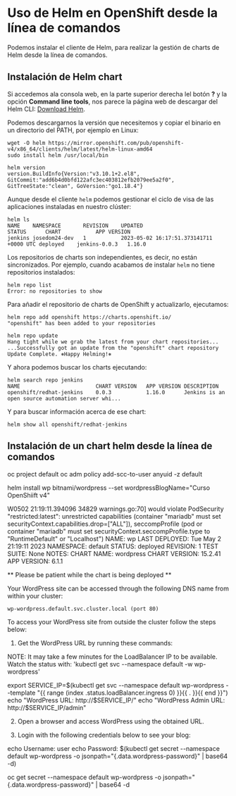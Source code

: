 # Uso de Helm en OpenShift desde la línea de comandos

Podemos instalar el cliente de Helm, para realizar la gestión de charts de Helm desde la línea de comandos.

## Instalación de Helm chart

Si accedemos ala consola web, en la parte superior derecha lel botón **?** y la opción **Command line tools**, nos parece la página web de descargar del Helm CLI: [Download Helm](https://mirror.openshift.com/pub/openshift-v4/x86_64/clients/helm/latest/).

Podemos descargarnos la versión que necesitemos y copiar el binario en un directorio del PATH, por ejemplo en Linux:

    wget -O helm https://mirror.openshift.com/pub/openshift-v4/x86_64/clients/helm/latest/helm-linux-amd64 
    sudo install helm /usr/local/bin

    helm version
    version.BuildInfo{Version:"v3.10.1+2.el8", GitCommit:"add6b4d0bfd122afc3ec403812efb2079ee5a2f0", GitTreeState:"clean", GoVersion:"go1.18.4"}

Aunque desde el cliente `helm` podemos gestionar el ciclo de visa de las aplicaciones instaladas en nuestro clúster:

    helm ls
    NAME   	NAMESPACE    	REVISION	UPDATED                                	STATUS  	CHART        	APP VERSION
    jenkins	josedom24-dev	1       	2023-05-02 16:17:51.373141711 +0000 UTC	deployed	jenkins-0.0.3	1.16.0     

Los repositorios de charts son independientes, es decir, no están sincronizados. Por ejemplo, cuando acabamos de instalar `helm` no tiene repositorios instalados:

    helm repo list
    Error: no repositories to show

Para añadir el repositorio de charts de OpenShift y actualizarlo, ejecutamos:

    helm repo add openshift https://charts.openshift.io/
    "openshift" has been added to your repositories

    helm repo update
    Hang tight while we grab the latest from your chart repositories...
    ...Successfully got an update from the "openshift" chart repository
    Update Complete. ⎈Happy Helming!⎈

Y ahora podemos buscar los charts ejecutando:

    helm search repo jenkins
    NAME                    	CHART VERSION	APP VERSION	DESCRIPTION                                       
    openshift/redhat-jenkins	0.0.3        	1.16.0     	Jenkins is an open source automation server whi...

Y para buscar información acerca de ese chart:

    helm show all openshift/redhat-jenkins

## Instalación de un chart helm desde la línea de comandos

oc project default
oc adm policy add-scc-to-user anyuid -z default

helm install wp bitnami/wordpress --set wordpressBlogName="Curso OpenShiift v4"

W0502 21:19:11.394096   34829 warnings.go:70] would violate PodSecurity "restricted:latest": unrestricted capabilities (container "mariadb" must set securityContext.capabilities.drop=["ALL"]), seccompProfile (pod or container "mariadb" must set securityContext.seccompProfile.type to "RuntimeDefault" or "Localhost")
NAME: wp
LAST DEPLOYED: Tue May  2 21:19:11 2023
NAMESPACE: default
STATUS: deployed
REVISION: 1
TEST SUITE: None
NOTES:
CHART NAME: wordpress
CHART VERSION: 15.2.41
APP VERSION: 6.1.1

** Please be patient while the chart is being deployed **

Your WordPress site can be accessed through the following DNS name from within your cluster:

    wp-wordpress.default.svc.cluster.local (port 80)

To access your WordPress site from outside the cluster follow the steps below:

1. Get the WordPress URL by running these commands:

  NOTE: It may take a few minutes for the LoadBalancer IP to be available.
        Watch the status with: 'kubectl get svc --namespace default -w wp-wordpress'

   export SERVICE_IP=$(kubectl get svc --namespace default wp-wordpress --template "{{ range (index .status.loadBalancer.ingress 0) }}{{ . }}{{ end }}")
   echo "WordPress URL: http://$SERVICE_IP/"
   echo "WordPress Admin URL: http://$SERVICE_IP/admin"

2. Open a browser and access WordPress using the obtained URL.

3. Login with the following credentials below to see your blog:

  echo Username: user
  echo Password: $(kubectl get secret --namespace default wp-wordpress -o jsonpath="{.data.wordpress-password}" | base64 -d)




oc get secret --namespace default wp-wordpress -o jsonpath="{.data.wordpress-password}" | base64 -d

